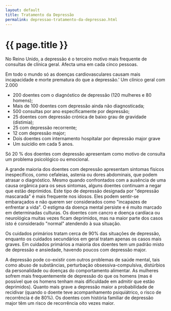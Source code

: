 ```yaml
---
layout: default
title: Tratamento da Depressão
permalink: depressao-tratamento-da-depressao.html
---
```


# {{ page.title }}

No Reino Unido, a depressão é o terceiro motivo mais frequente de consultas de clínica geral. Afecta uma em cada cinco pessoas.

Em todo o mundo só as doenças cardiovasculares causam mais incapacidade e morte prematura do que a depressão.' Um clínico geral com 2.000

* 200 doentes com o diagnóstico de depressão (120 mulheres e 80 homens);
* Mais de 100 doentes com depressão ainda não diagnosticada;
* 500 consultas por ano especificamente por depressão;
* 25 doentes com depressão crónica de baixo grau de gravidade (distimia);
* 25 com depressão recorrente;
* 12 com depressão major;
* Dois doentes com internamento hospitalar por depressão major grave
* Um suicídio em cada 5 anos.

Só 20 % dos doentes com depressão apresentam como motivo de consulta um problema psicológico ou emocional.

A grande maioria dos doentes com depressão apresentam sintomas físicos inespecíficos, como cefaleias, astenia ou dores abdominais, que podem atrasar o diagnóstico. Mesmo quando confrontados com a ausência de uma causa orgânica para os seus sintomas, alguns doentes continuam a negar que estão deprimidos. Este tipo de depressão designada por "depressão mascarada" é mais frequente nos idosos. Eles podem sentir-se embaraçados e não querem ser considerados como "incapazes de enfrentar a vida". O estigma da doença mental persiste e é muito marcado em determinadas culturas. Os doentes com cancro e doença cardíaca ou neurológica muitas vezes ficam deprimidos, mas na maior parte dos casos isto é considerado "normal" atendendo à sua situação.

Os cuidados primários tratam cerca de 90% das situações de depressão, enquanto os cuidados secundários em geral tratam apenas os casos mais graves. Em cuidados primários a maioria dos doentes tem um padrão misto de depressão e ansiedade, havendo poucos com depressão major.

A depressão pode co-existir com outros problemas de saúde mental, tais como abuso de substâncias, perturbação obsessiva-compulsiva, distúrbios da personalidade ou doenças do comportamento alimentar. As mulheres sofrem mais frequentemente de depressão do que os homens (mas é possível que os homens tenham mais dificuldade em admitir que estão deprimidos). Quanto mais grave a depressão maior a probabilidade de recidivar (quando o doente teve acompanhamento psiquiátrico, o risco de recorrência é de 80%). Os doentes com história familiar de depressão major têm um risco de recorrência oito vezes maior.
